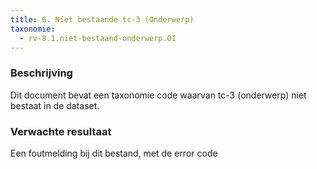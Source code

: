 ```yaml
---
title: 6. Niet bestaande tc-3 (Onderwerp)
taxonomie:
  - rv-8.1.niet-bestaand-onderwerp.OI
---
```


### Beschrijving

Dit document bevat een taxonomie code waarvan tc-3 (onderwerp) niet bestaat in de dataset.

### Verwachte resultaat

Een foutmelding bij dit bestand, met de error code
